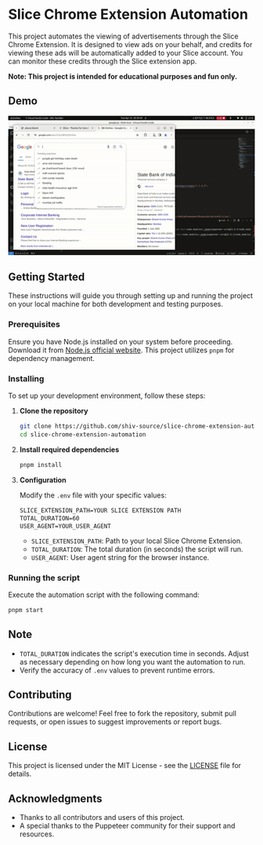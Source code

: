 # Slice Chrome Extension Automation

This project automates the viewing of advertisements through the Slice Chrome Extension. It is designed to view ads on your behalf, and credits for viewing these ads will be automatically added to your Slice account. You can monitor these credits through the Slice extension app.

**Note: This project is intended for educational purposes and fun only.**

## Demo

![Demo of Slice Chrome Extension Automation](./demo.gif)


## Getting Started

These instructions will guide you through setting up and running the project on your local machine for both development and testing purposes.

### Prerequisites

Ensure you have Node.js installed on your system before proceeding. Download it from [Node.js official website](https://nodejs.org/). This project utilizes `pnpm` for dependency management.

### Installing

To set up your development environment, follow these steps:

1. **Clone the repository**

    ```sh
    git clone https://github.com/shiv-source/slice-chrome-extension-automation.git
    cd slice-chrome-extension-automation
    ```

2. **Install required dependencies**

    ```sh
    pnpm install
    ```

3. **Configuration**

    Modify the `.env` file with your specific values:

    ```env
    SLICE_EXTENSION_PATH=YOUR SLICE EXTENSION PATH
    TOTAL_DURATION=60 
    USER_AGENT=YOUR_USER_AGENT
    ```

    - `SLICE_EXTENSION_PATH`: Path to your local Slice Chrome Extension.
    - `TOTAL_DURATION`: The total duration (in seconds) the script will run.
    - `USER_AGENT`: User agent string for the browser instance.

### Running the script

Execute the automation script with the following command:

```sh
pnpm start
```

## Note

- `TOTAL_DURATION` indicates the script's execution time in seconds. Adjust as necessary depending on how long you want the automation to run.
- Verify the accuracy of `.env` values to prevent runtime errors.

## Contributing

Contributions are welcome! Feel free to fork the repository, submit pull requests, or open issues to suggest improvements or report bugs.

## License

This project is licensed under the MIT License - see the [LICENSE](LICENSE) file for details.

## Acknowledgments

- Thanks to all contributors and users of this project.
- A special thanks to the Puppeteer community for their support and resources.
